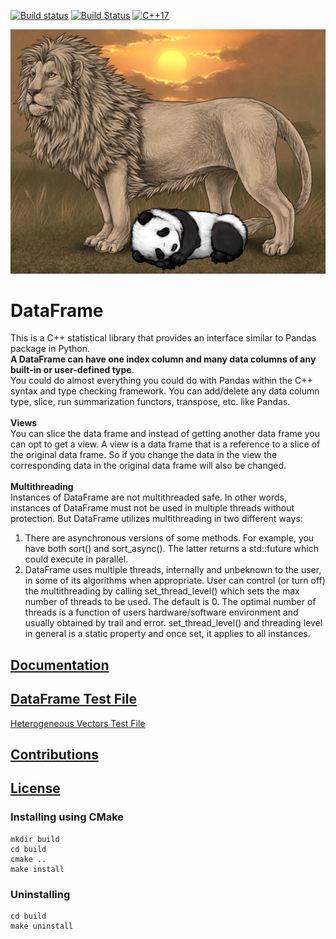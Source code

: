 [![Build status](https://ci.appveyor.com/api/projects/status/hjw01qui3bvxs8yi?svg=true)](https://ci.appveyor.com/project/justinjk007/dataframe)
[![Build Status](https://travis-ci.org/justinjk007/DataFrame.svg?branch=master)](https://travis-ci.org/justinjk007/DataFrame)
[![C++17](https://img.shields.io/badge/C%2B%2B-17-blue.svg)](https://isocpp.org/std/the-standard )

![Alt text](docs/pandalion.png "C++ protecting Python")

# DataFrame
This is a C++ statistical library that provides an interface similar to Pandas package in Python.<BR>
<B>A DataFrame can have one index column and many data columns of any built-in or user-defined type</B>.<BR>
You could do almost everything you could do with Pandas within the C++ syntax and type checking framework. You can add/delete any data column type, slice, run summarization functors, transpose, etc. like Pandas.<BR><BR>
<B>Views</B><BR>
You can slice the data frame and instead of getting another data frame you can opt to get a view. A view is a data frame that is a reference to a slice of the original data frame. So if you change the data in the view the corresponding data in the original data frame will also be changed.<BR><BR>
<B>Multithreading</B><BR>
Instances of DataFrame are not multithreaded safe. In other words, instances of DataFrame must not be used in multiple threads without protection. But DataFrame utilizes multithreading in two different ways:<BR>
1. There are asynchronous versions of some methods. For example, you have both sort() and sort_async(). The latter returns a std::future which could execute in parallel.
2. DataFrame uses multiple threads, internally and unbeknown to the user, in some of its algorithms when appropriate. User can control (or turn off) the multithreading by calling set_thread_level() which sets the max number of threads to be used. The default is 0. The optimal number of threads is a function of users hardware/software environment and usually obtained by trail and error. set_thread_level() and threading level in general is a static property and once set, it applies to all instances.


## [Documentation](docs/DataFrameDoc.pdf)

## [DataFrame Test File](src/dataframe_tester.cc)
[Heterogeneous Vectors Test File](src/vectors_tester.cc)

## [Contributions](docs/CONTRIBUTING.md)

## [License](License)


### Installing using CMake
```
mkdir build
cd build
cmake ..
make install
```

### Uninstalling

```
cd build
make uninstall
```
